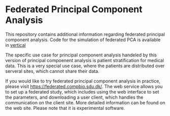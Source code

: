 # Federated Principal Component Analysis

This repository contains additional information regarding federated principal component analysis. Code for the simulation of federated PCA is available in [vertical](/python/PCA/vertical)

The specific use case for principal component analysis handeled by this version of principal compoenent analysis is patient stratification for medical data. This is a very special use case, where the patients are distributed over serveral sites, which cannot share their data. 

If you would like to try federated principal component analysis in practice, please visit https://federated.compbio.sdu.dk/. The web service allows you to set up a federated study, which includes using the web interface to set the parameters, and downloading a user client, which handles the communication on the client site. More detailed information can be found on the web site. Please note that it is experimental software.
